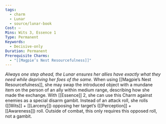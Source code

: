 ```yaml
---
tags:
  - charm
  - Lunar
  - source/lunar-book
Cost: —
Mins: Wits 3, Essence 1
Type: Permanent
Keywords:
  - Decisive-only
Duration: Permanent
Prerequisite Charms:
  - "[[Magpie’s Nest Resourcefulness]]"
---
```

*Always one step ahead, the Lunar ensures her allies have exactly what they need while depriving her foes of the same.*
When using [[Magpie’s Nest Resourcefulness]], she may swap the introduced object with a mundane item on the person of an ally within medium range, describing how she made the exchange. With [[Essence]] 2, she can use this Charm against enemies as a special disarm gambit. Instead of an attack roll, she rolls ([[Wits]] + [[Larceny]]) opposing her target’s ([[Perception]] + [[Awareness]]) roll. Outside of combat, this only requires this opposed roll, not a gambit.